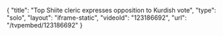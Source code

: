 {
    "title": "Top Shiite cleric expresses opposition to Kurdish vote",
    "type": "solo",
    "layout": "iframe-static",
    "videoId": "123186692",
    "url": "\/tvpembed\/123186692"
}